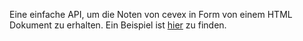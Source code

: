 Eine einfache API, um die Noten von cevex in Form von einem HTML Dokument zu erhalten. Ein Beispiel ist [hier](https://github.com/SirReGaDerEchte/cevex_api/blob/main/api/example.js) zu finden.
